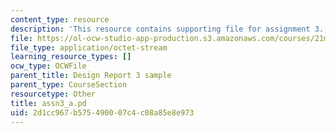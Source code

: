 ```yaml
---
content_type: resource
description: 'This resource contains supporting file for assignment 3. '
file: https://ol-ocw-studio-app-production.s3.amazonaws.com/courses/21m-380-music-and-technology-algorithmic-and-generative-music-spring-2010/2d1cc967b575490007c4c08a85e8e973_assn3_a.pd
file_type: application/octet-stream
learning_resource_types: []
ocw_type: OCWFile
parent_title: Design Report 3 sample
parent_type: CourseSection
resourcetype: Other
title: assn3_a.pd
uid: 2d1cc967-b575-4900-07c4-c08a85e8e973
---
```

